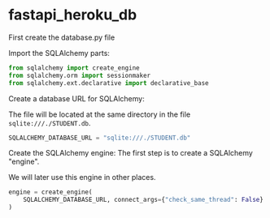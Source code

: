 # fastapi_heroku_db

First create the database.py file

Import the SQLAlchemy parts:
```python
from sqlalchemy import create_engine
from sqlalchemy.orm import sessionmaker
from sqlalchemy.ext.declarative import declarative_base
```


Create a database URL for SQLAlchemy:

The file will be located at the same directory in the file `sqlite:///./STUDENT.db`.
```python
SQLALCHEMY_DATABASE_URL = "sqlite:///./STUDENT.db"
```



Create the SQLAlchemy engine:
The first step is to create a SQLAlchemy "engine".

We will later use this engine in other places.
```python
engine = create_engine(
    SQLALCHEMY_DATABASE_URL, connect_args={"check_same_thread": False}
)
```
